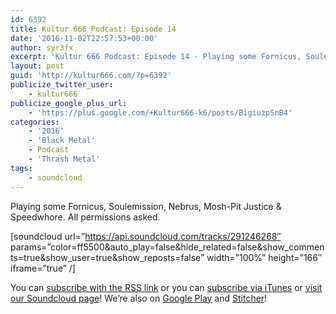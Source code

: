```yaml
---
id: 6392
title: Kultur 666 Podcast: Episode 14
date: '2016-11-02T22:57:53+00:00'
author: syr3fx
excerpt: 'Kultur 666 Podcast: Episode 14 - Playing some Fornicus, Soulemission, Nebrus, Mosh-Pit Justice &amp; Speedwhore. All permissions asked.'
layout: post
guid: 'http://kultur666.com/?p=6392'
publicize_twitter_user:
    - kultur666
publicize_google_plus_url:
    - 'https://plus.google.com/+Kultur666-k6/posts/BigiuzpSnB4'
categories:
    - '2016'
    - 'Black Metal'
    - Podcast
    - 'Thrash Metal'
tags:
    - soundcloud
---
```


<span style="font-weight:400;">Playing some Fornicus, Soulemission, Nebrus, Mosh-Pit Justice &amp; Speedwhore. All permissions asked.</span>

\[soundcloud url=”https://api.soundcloud.com/tracks/291246268″ params=”color=ff5500&amp;auto\_play=false&amp;hide\_related=false&amp;show\_comments=true&amp;show\_user=true&amp;show\_reposts=false” width=”100%” height=”166″ iframe=”true” /\]

You can [subscribe with the RSS link](http://feeds.soundcloud.com/users/soundcloud:users:203985226/sounds.rss) or you can [subscribe via iTunes](https://itunes.apple.com/au/podcast/kultur-666-podcast/id1140410234) or [visit our Soundcloud page](https://soundcloud.com/kultur-666)! We’re also on [Google Play](https://goo.gl/app/playmusic?ibi=com.google.PlayMusic&isi=691797987&ius=googleplaymusic&link=https://play.google.com/music/m/Iax6bcfbhy27w3wvkpxlcrkkr6i?t%3DKultur_666_Podcast) and [Stitcher](http://www.stitcher.com/s?fid=99915&refid=stpr)!